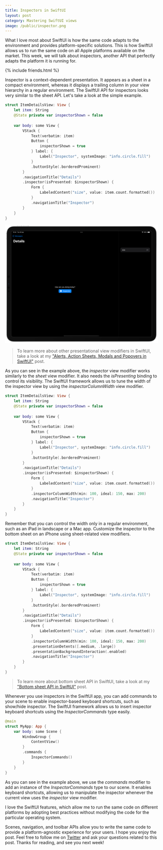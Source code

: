 ```yaml
---
title: Inspectors in SwiftUI
layout: post
category: Mastering SwiftUI views
image: /public/inspector.png
---
```


What I love most about SwiftUI is how the same code adapts to the environment and provides platform-specific solutions. This is how SwiftUI allows us to run the same code on all Apple platforms available on the market. This week, we will talk about inspectors, another API that perfectly adapts the platform it is running for.

{% include friends.html %}

Inspector is a context-dependent presentation. It appears as a sheet in a compact environment, whereas it displays a trailing column in your view hierarchy in a regular environment. The SwiftUI API for inspectors looks very similar to the sheet API. Let's take a look at the simple example.

```swift
struct ItemDetailsView: View {
    let item: String
    @State private var inspectorShown = false
    
    var body: some View {
        VStack {
            Text(verbatim: item)
            Button {
                inspectorShown = true
            } label: {
                Label("Inspector", systemImage: "info.circle.fill")
            }
            .buttonStyle(.borderedProminent)
        }
        .navigationTitle("Details")
        .inspector(isPresented: $inspectorShown) {
            Form {
                LabeledContent("size", value: item.count.formatted())
            }
            .navigationTitle("Inspector")
        }
    }
}
```

![inspector](/public/inspector.png)

> To learn more about other presentational view modifiers in SwiftUI, take a look at my ["Alerts, Action Sheets, Modals and Popovers in SwiftUI"](/2024/04/30/inspectors-in-swiftui/) post.

As you can see in the example above, the *inspector* view modifier works similarly to the *sheet* view modifier. It also needs the *isPresenting* binding to control its visibility. The SwiftUI framework allows us to tune the width of the inspector view by using the *inspectorColumnWidth* view modifier.

```swift
struct ItemDetailsView: View {
    let item: String
    @State private var inspectorShown = false
    
    var body: some View {
        VStack {
            Text(verbatim: item)
            Button {
                inspectorShown = true
            } label: {
                Label("Inspector", systemImage: "info.circle.fill")
            }
            .buttonStyle(.borderedProminent)
        }
        .navigationTitle("Details")
        .inspector(isPresented: $inspectorShown) {
            Form {
                LabeledContent("size", value: item.count.formatted())
            }
            .inspectorColumnWidth(min: 100, ideal: 150, max: 200)
            .navigationTitle("Inspector")
        }
    }
}
```

Remember that you can control the width only in a regular environment, such as an iPad in landscape or a Mac app. Customize the inspector to the bottom sheet on an iPhone using sheet-related view modifiers.

```swift
struct ItemDetailsView: View {
    let item: String
    @State private var inspectorShown = false
    
    var body: some View {
        VStack {
            Text(verbatim: item)
            Button {
                inspectorShown = true
            } label: {
                Label("Inspector", systemImage: "info.circle.fill")
            }
            .buttonStyle(.borderedProminent)
        }
        .navigationTitle("Details")
        .inspector(isPresented: $inspectorShown) {
            Form {
                LabeledContent("size", value: item.count.formatted())
            }
            .inspectorColumnWidth(min: 100, ideal: 150, max: 200)
            .presentationDetents([.medium, .large])
            .presentationBackgroundInteraction(.enabled)
            .navigationTitle("Inspector")
        }
    }
}
```

> To learn more about bottom sheet API in SwiftUI, take a look at my ["Bottom sheet API in SwiftUI"](/2024/04/30/inspectors-in-swiftui/) post.

Whenever you use inspectors in the SwiftUI app, you can add commands to your scene to enable inspector-based keyboard shortcuts, such as show/hide inspector. The SwiftUI framework allows us to insert inspector keyboard shortcuts using the *InspectorCommands* type easily.

```swift
@main
struct MyApp: App {
    var body: some Scene {
        WindowGroup {
            ContentView()
        }
        .commands {
            InspectorCommands()
        }
    }
}
```

As you can see in the example above, we use the *commands* modifier to add an instance of the *InspectorCommands* type to our scene. It enables keyboard shortcuts, allowing us to manipulate the inspector whenever the current view uses the *inspector* view modifier.

I love the SwiftUI features, which allow me to run the same code on different platforms by adopting best practices without modifying the code for the particular operating system. 

Scenes, navigation, and toolbar APIs allow you to write the same code to provide a platform-agnostic experience for your users. I hope you enjoy the post. Feel free to follow me on [Twitter](https://twitter.com/mecid) and ask your questions related to this post. Thanks for reading, and see you next week!
